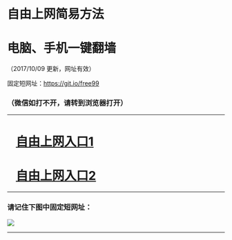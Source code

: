 ﻿# 自由上网简易方法

# 电脑、手机一键翻墙

（2017/10/09 更新，网址有效）

固定短网址：https://git.io/free99

### （微信如打不开，请转到浏览器打开）


***





# &nbsp;&nbsp; <a href="http://ft923812904.fwq-tz-1001.info/fwqtz01.html?t=10090011607 " target="_blank">自由上网入口1</a>
# &nbsp;&nbsp; <a href="http://ft1618721619.fwq-tz-1002.info/fwqtz02.html?t=100900129993 " target="_blank">自由上网入口2</a>
***

### 请记住下图中固定短网址：

<img src="https://s3-us-west-2.amazonaws.com/fwq-1001/yjfq-20170905okok.png" /> 


***

